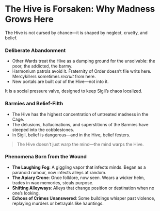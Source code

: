 # The Hive is Forsaken: Why Madness Grows Here

The Hive is not cursed by chance—it is shaped by neglect, cruelty, and belief.

### Deliberate Abandonment

- Other Wards treat the Hive as a dumping ground for the unsolvable: the poor, the addicted, the barmy.
- Harmonium patrols avoid it. Fraternity of Order doesn’t file writs here. Mercykillers sometimes _recruit_ from here.
- New portals are built _out_ of the Hive—not into it.

It is a social pressure valve, designed to keep Sigil’s chaos localized.

### Barmies and Belief-Filth

- The Hive has the highest concentration of untreated madness in the Cage.
- The delusions, hallucinations, and superstitions of the Barmies have steeped into the cobblestones.
- In Sigil, belief is dangerous—and in the Hive, belief festers.

> The Hive doesn't just warp the mind—the mind warps the Hive.


### Phenomena Born from the Wound

- **The Laughing Fog**: A giggling vapor that infects minds. Began as a paranoid rumour, now infects alleys at random.
- **The Apiary Crone**: Once folklore, now seen. Wears a wicker helm, trades in wax memories, steals purpose.
- **Shifting Alleyways**: Alleys that change position or destination when no one’s looking.
- **Echoes of Crimes Unanswered**: Some buildings whisper past violence, replaying murders or betrayals like hauntings.